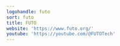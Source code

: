 ```yaml
---
logohandle: futo
sort: futo
title: FUTO
website: 'https://www.futo.org/'
youtube: 'https://youtube.com/@FUTOTech'
---
```

